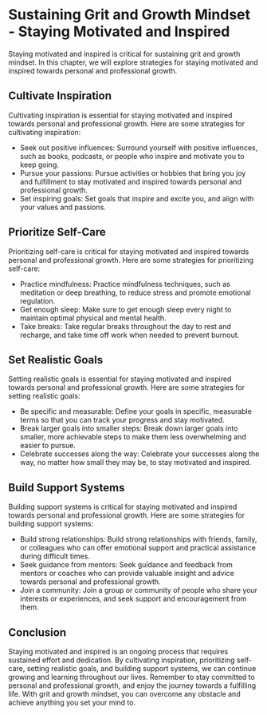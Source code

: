 Sustaining Grit and Growth Mindset - Staying Motivated and Inspired
============================================================================

Staying motivated and inspired is critical for sustaining grit and growth mindset. In this chapter, we will explore strategies for staying motivated and inspired towards personal and professional growth.

Cultivate Inspiration
---------------------

Cultivating inspiration is essential for staying motivated and inspired towards personal and professional growth. Here are some strategies for cultivating inspiration:

* Seek out positive influences: Surround yourself with positive influences, such as books, podcasts, or people who inspire and motivate you to keep going.
* Pursue your passions: Pursue activities or hobbies that bring you joy and fulfillment to stay motivated and inspired towards personal and professional growth.
* Set inspiring goals: Set goals that inspire and excite you, and align with your values and passions.

Prioritize Self-Care
--------------------

Prioritizing self-care is critical for staying motivated and inspired towards personal and professional growth. Here are some strategies for prioritizing self-care:

* Practice mindfulness: Practice mindfulness techniques, such as meditation or deep breathing, to reduce stress and promote emotional regulation.
* Get enough sleep: Make sure to get enough sleep every night to maintain optimal physical and mental health.
* Take breaks: Take regular breaks throughout the day to rest and recharge, and take time off work when needed to prevent burnout.

Set Realistic Goals
-------------------

Setting realistic goals is essential for staying motivated and inspired towards personal and professional growth. Here are some strategies for setting realistic goals:

* Be specific and measurable: Define your goals in specific, measurable terms so that you can track your progress and stay motivated.
* Break larger goals into smaller steps: Break down larger goals into smaller, more achievable steps to make them less overwhelming and easier to pursue.
* Celebrate successes along the way: Celebrate your successes along the way, no matter how small they may be, to stay motivated and inspired.

Build Support Systems
---------------------

Building support systems is critical for staying motivated and inspired towards personal and professional growth. Here are some strategies for building support systems:

* Build strong relationships: Build strong relationships with friends, family, or colleagues who can offer emotional support and practical assistance during difficult times.
* Seek guidance from mentors: Seek guidance and feedback from mentors or coaches who can provide valuable insight and advice towards personal and professional growth.
* Join a community: Join a group or community of people who share your interests or experiences, and seek support and encouragement from them.

Conclusion
----------

Staying motivated and inspired is an ongoing process that requires sustained effort and dedication. By cultivating inspiration, prioritizing self-care, setting realistic goals, and building support systems, we can continue growing and learning throughout our lives. Remember to stay committed to personal and professional growth, and enjoy the journey towards a fulfilling life. With grit and growth mindset, you can overcome any obstacle and achieve anything you set your mind to.
